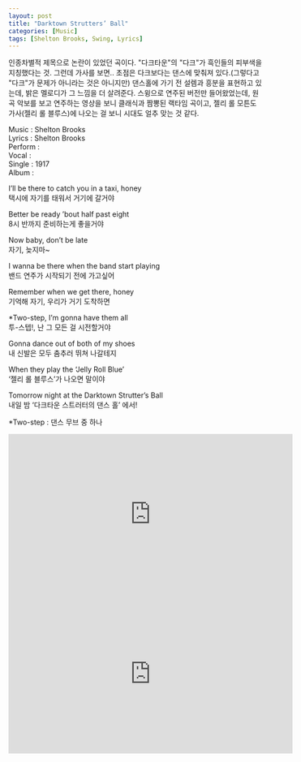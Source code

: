 ```yaml
---
layout: post
title: "Darktown Strutters’ Ball"
categories: [Music]
tags: [Shelton Brooks, Swing, Lyrics]
---
```


인종차별적 제목으로 논란이 있었던 곡이다. "다크타운"의 "다크"가 흑인들의 피부색을 지칭했다는 것. 그런데 가사를 보면.. 초점은 다크보다는 댄스에 맞춰져 있다.(그렇다고 "다크"가 문제가 아니라는 것은 아니지만) 댄스홀에 가기 전 설렘과 흥분을 표현하고 있는데, 밝은 멜로디가 그 느낌을 더 살려준다. 스윙으로 연주된 버전만 들어왔었는데, 원곡 악보를 보고 연주하는 영상을 보니 클래식과 짬뽕된 랙타임 곡이고, 젤리 롤 모튼도 가사(젤리 롤 블루스)에 나오는 걸 보니 시대도 얼추 맞는 것 같다.

Music : Shelton Brooks  
Lyrics : Shelton Brooks  
Perform :    
Vocal :   
Single : 1917   
Album :   

I’ll be there to catch you in a taxi, honey  
택시에 자기를 태워서 거기에 갈거야  

Better be ready ’bout half past eight  
8시 반까지 준비하는게 좋을거야  

Now baby, don’t be late  
자기, 늦지마~  

I wanna be there when the band start playing  
밴드 연주가 시작되기 전에 가고싶어  

Remember when we get there, honey  
기억해 자기, 우리가 거기 도착하면  

&#42;Two-step, I’m gonna have them all  
투-스텝!, 난 그 모든 걸 시전할거야  

Gonna dance out of both of my shoes  
내 신발은 모두 춤추러 뛰쳐 나갈테지  

When they play the ‘Jelly Roll Blue’  
‘젤리 롤 블루스’가 나오면 말이야  

Tomorrow night at the Darktown Strutter’s Ball  
내일 밤 ‘다크타운 스트러터의 댄스 홀’ 에서!  

&#42;Two-step : 댄스 무브 중 하나  

<iframe width="560" height="315" src="https://www.youtube.com/embed/8Vrpb-LbaS0" title="YouTube video player" frameborder="0" allow="accelerometer; autoplay; clipboard-write; encrypted-media; gyroscope; picture-in-picture" allowfullscreen></iframe>

<iframe width="560" height="315" src="https://www.youtube.com/embed/v6Dfk732ukk" title="YouTube video player" frameborder="0" allow="accelerometer; autoplay; clipboard-write; encrypted-media; gyroscope; picture-in-picture" allowfullscreen></iframe>